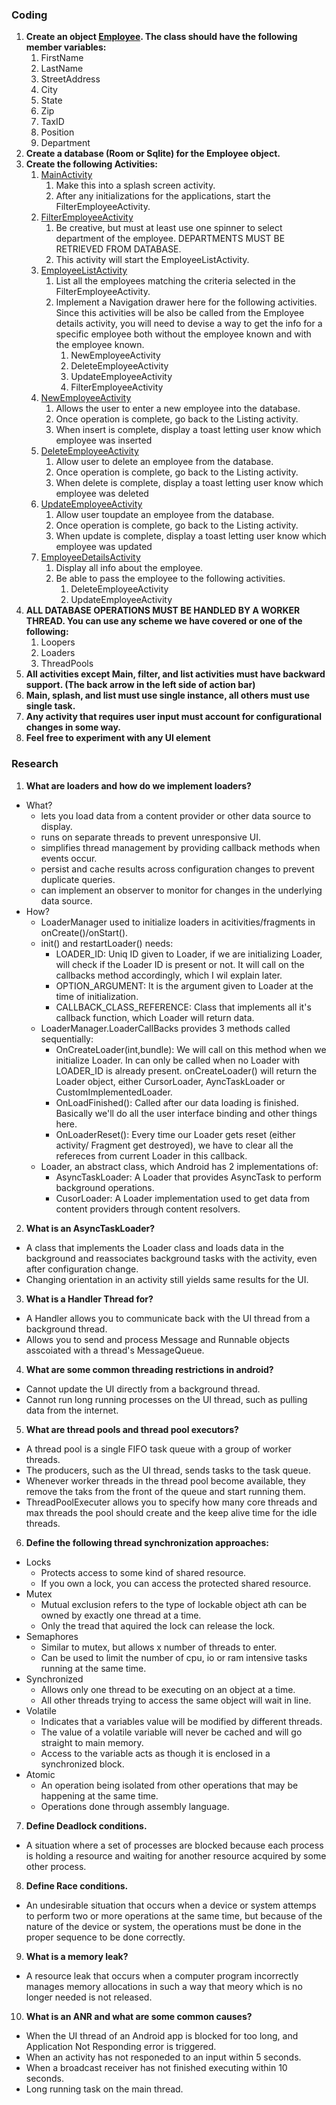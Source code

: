 ### Coding ###
1. <b>Create an object [Employee](app/src/main/java/ca/judacribz/week3weekend_threads/models/Employee.java). The class should have the following member variables:</b>
    1. FirstName
    2. LastName
    3. StreetAddress
    4. City
    5. State
    6. Zip
    7. TaxID
    8. Position
    9. Department
2. <b>Create a database (Room or Sqlite) for the Employee object.</b>
3. <b>Create the following Activities:</b>
    1. [MainActivity](app/src/main/java/ca/judacribz/week3weekend_threads/MainActivity.java)
        1. Make this into a splash screen activity.
        2. After any initializations for the applications, start the FilterEmployeeActivity.
    2. [FilterEmployeeActivity](app/src/main/java/ca/judacribz/week3weekend_threads/nav/FilterEmployeeActivity.java)
        1. Be creative, but must at least use one spinner to select department of the employee. DEPARTMENTS MUST BE RETRIEVED FROM DATABASE.
        2. This activity will start the EmployeeListActivity.
    3. [EmployeeListActivity](app/src/main/java/ca/judacribz/week3weekend_threads/list/EmployeeListActivity.java)
        1. List all the employees matching the criteria selected in the FilterEmployeeActivity.
        2. Implement a Navigation drawer here for the following activities.  Since this activities will be also be called from the Employee details activity, you will need to devise a way to get the info for a specific employee both without the employee known and with the employee known.
            1. NewEmployeeActivity
            2. DeleteEmployeeActivity
            3. UpdateEmployeeActivity
            4. FilterEmployeeActivity
    4. [NewEmployeeActivity](app/src/main/java/ca/judacribz/week3weekend_threads/nav/NewEmployeeActivity.java)
        1. Allows the user to enter a new employee into the database.
        2. Once operation is complete, go back to the Listing activity.
        3. When insert is complete, display a toast letting user know which employee was inserted
    5. [DeleteEmployeeActivity](app/src/main/java/ca/judacribz/week3weekend_threads/nav/DeleteEmployeeActivity.java)
        1. Allow user to delete an employee from the database.
        2. Once operation is complete, go back to the Listing activity.
        3. When delete is complete, display a toast letting user know which employee was deleted
    6. [UpdateEmployeeActivity](app/src/main/java/ca/judacribz/week3weekend_threads/nav/UpdateEmployeeActivity.java)
        1. Allow user toupdate an employee from the database.
        2. Once operation is complete, go back to the Listing activity.
        3. When update is complete, display a toast letting user know which employee was updated
    7. [EmployeeDetailsActivity](app/src/main/java/ca/judacribz/week3weekend_threads/list/EmployeeDetailsActivity.java)
        1. Display all info about the employee.
        2. Be able to pass the employee to the following activities.
            1. DeleteEmployeeActivity
            2. UpdateEmployeeActivity
4. <b>ALL DATABASE OPERATIONS MUST BE HANDLED BY A WORKER THREAD.  You can use any scheme we have covered or one of the following:</b>
    1. Loopers
    2. Loaders
    3. ThreadPools
5. <b>All activities except Main, filter, and list activities must have backward support.  (The back arrow in the left side of action bar)</b>
6. <b>Main, splash, and list must use single instance, all others must use single task.</b>
7. <b>Any activity that requires user input must account for configurational changes in some way.</b>
8. <b>Feel free to experiment with any UI element</b>

### Research ###
1. <b>What are loaders and how do we implement loaders?</b>
* What?
    * lets you load data from a content provider or other data source to display.
    * runs on separate threads to prevent unresponsive UI.
    * simplifies thread management by providing callback methods when events occur.
    * persist and cache results across configuration changes to prevent duplicate queries.
    * can implement an observer to monitor for changes in the underlying data source.
* How?
    * LoaderManager used to initialize loaders in acitivities/fragments in onCreate()/onStart().
    * init() and restartLoader() needs:
        * LOADER_ID: Uniq ID given to Loader, if we are initializing Loader, will check if the Loader ID is present or not. It will call on the callbacks method accordingly, which I wil explain later.
        * OPTION_ARGUMENT: It is the argument given to Loader at the time of initialization.
        * CALLBACK_CLASS_REFERENCE: Class that implements all it's callback function, which Loader will return data.
    * LoaderManager.LoaderCallBacks provides 3 methods called sequentially:
        * OnCreateLoader(int,bundle): We will call on this method when we initialize Loader. In can only be called when no Loader with LOADER_ID is already present. onCreateLoader() will return the Loader object, either CursorLoader, AyncTaskLoader or CustomImplementedLoader.
        * OnLoadFinished(): Called after our data loading is finished. Basically we'll do all the user interface binding and other things here.
        * OnLoaderReset(): Every time our Loader gets reset (either activity/ Fragment get destroyed), we have to clear all the refereces from current Loader in this callback.
    * Loader, an abstract class, which Android has 2 implementations of:
        * AsyncTaskLoader: A Loader that provides AsyncTask to perform background operations.
        * CusorLoader: A Loader implementation used to get data from content providers through content resolvers.
2. <b>What is an AsyncTaskLoader?</b>
* A class that implements the Loader class and loads data in the background and reassociates background tasks with the activity, even after configuration change.
* Changing orientation in an activity still yields same results for the UI.
3. <b>What is a Handler Thread for?</b>
* A Handler allows you to communicate back with the UI thread from a background thread.
* Allows you to send and process Message and Runnable objects asscoiated with a thread's MessageQueue.
4. <b>What are some common threading restrictions in android?</b>
* Cannot update the UI directly from a background thread.
* Cannot run long running processes on the UI thread, such as pulling data from the internet.
5. <b>What are thread pools and thread pool executors?</b>
* A thread pool is a single FIFO task queue with a group of worker threads.
* The producers, such as the UI thread, sends tasks to the task queue.
* Whenever worker threads in the thread pool become available, they remove the taks from the front of the queue and start running them.
* ThreadPoolExecuter allows you to specify how many core threads and max threads the pool should create and the keep alive time for the idle threads.
6. <b>Define the following thread synchronization approaches:</b>
* Locks
    * Protects access to some kind of shared resource. 
    * If you own a lock, you can access the protected shared resource.
* Mutex
    * Mutual exclusion refers to the type of lockable object ath can be owned by exactly one thread at a time.
    * Only the tread that aquired the lock can release the lock.
* Semaphores
    * Similar to mutex, but allows x number of threads to enter.
    * Can be used to limit the number of cpu, io or ram intensive tasks running at the same time.
* Synchronized
    * Allows only one thread to be executing on an object at a time.
    * All other threads trying to access the same object will wait in line.
* Volatile
    * Indicates that a variables value will be modified by different threads.
    * The value of a volatile variable will never be cached and will go straight to main memory.
    * Access to the variable acts as though it is enclosed in a synchronized  block.
* Atomic
    * An operation being isolated from other operations that may be happening at the same time.
    * Operations done through assembly language.
7. <b>Define Deadlock conditions.</b>
* A situation where a set of processes are blocked because each process is holding a resource and waiting for another resource acquired by some other process.
8. <b>Define Race conditions.</b>
* An undesirable situation that occurs when a device or system attemps to perform two or more operations at the same time, but because of the nature of the device or system, the operations must be done in the proper sequence to be done correctly.
9. <b>What is a memory leak?</b>
* A resource leak that occurs when a computer program incorrectly manages memory allocations in such a way that meory which is no longer needed is not released.
10. <b>What is an ANR and what are some common causes?</b>
* When the UI thread of an Android app is blocked for too long, and Application Not Responding error is triggered.
* When an activity has not responeded to an input within 5 seconds.
* When a broadcast receiver has not finished executing within 10 seconds.
* Long running task on the main thread.
